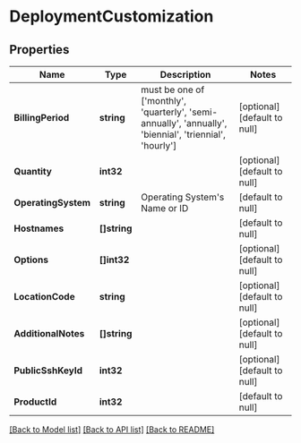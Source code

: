 # DeploymentCustomization

## Properties
Name | Type | Description | Notes
------------ | ------------- | ------------- | -------------
**BillingPeriod** | **string** | must be one of [&#39;monthly&#39;, &#39;quarterly&#39;, &#39;semi-annually&#39;, &#39;annually&#39;, &#39;biennial&#39;, &#39;triennial&#39;, &#39;hourly&#39;] | [optional] [default to null]
**Quantity** | **int32** |  | [optional] [default to null]
**OperatingSystem** | **string** | Operating System&#39;s Name or ID | [default to null]
**Hostnames** | **[]string** |  | [default to null]
**Options** | **[]int32** |  | [optional] [default to null]
**LocationCode** | **string** |  | [optional] [default to null]
**AdditionalNotes** | **[]string** |  | [optional] [default to null]
**PublicSshKeyId** | **int32** |  | [optional] [default to null]
**ProductId** | **int32** |  | [default to null]

[[Back to Model list]](../README.md#documentation-for-models) [[Back to API list]](../README.md#documentation-for-api-endpoints) [[Back to README]](../README.md)


